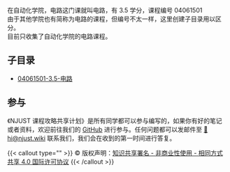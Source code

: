 在自动化学院，电路这门课就叫电路，有 3.5 学分，课程编号 04061501   
由于其他学院也有简称为电路的课程，但编号不太一样，这里创建子目录用以区分。   
目前只收集了自动化学院的电路课程。   

## 子目录

- [04061501-3.5-电路](04061501-3.5-电路/)


## 参与

《NJUST 课程攻略共享计划》是所有同学都可以参与编写的，如果你有好的笔记或者资料，欢迎前往我们的 [GitHub](https://github.com/NJUST-OpenLib) 进行参与。任何问题都可以发邮件至 [📮hi@njust.wiki](mailto:hi@njust.wiki) 联系我们，我们会在收到的第一时间进行答复。

{{< callout type="" >}}
  © 版权声明：[知识共享署名 - 非商业性使用 - 相同方式共享 4.0 国际许可协议](https://creativecommons.org/licenses/by-nc-sa/4.0/)
{{< /callout >}}
